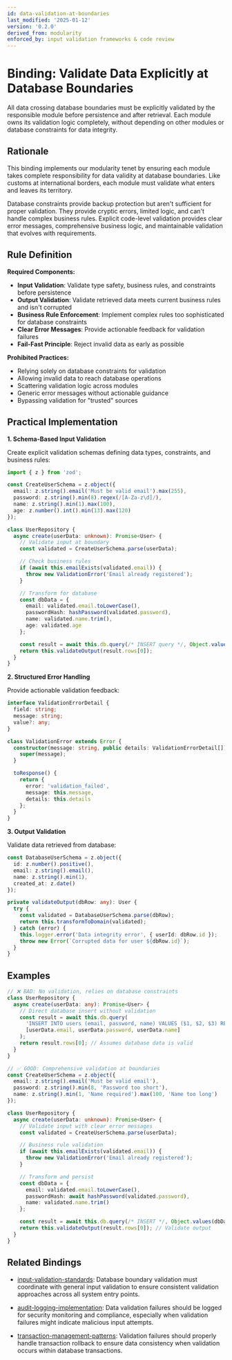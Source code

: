 ```yaml
---
id: data-validation-at-boundaries
last_modified: '2025-01-12'
version: '0.2.0'
derived_from: modularity
enforced_by: input validation frameworks & code review
---
```


# Binding: Validate Data Explicitly at Database Boundaries

All data crossing database boundaries must be explicitly validated by the responsible module before persistence and after retrieval. Each module owns its validation logic completely, without depending on other modules or database constraints for data integrity.

## Rationale

This binding implements our modularity tenet by ensuring each module takes complete responsibility for data validity at database boundaries. Like customs at international borders, each module must validate what enters and leaves its territory.

Database constraints provide backup protection but aren't sufficient for proper validation. They provide cryptic errors, limited logic, and can't handle complex business rules. Explicit code-level validation provides clear error messages, comprehensive business logic, and maintainable validation that evolves with requirements.

## Rule Definition

**Required Components:**
- **Input Validation**: Validate type safety, business rules, and constraints before persistence
- **Output Validation**: Validate retrieved data meets current business rules and isn't corrupted
- **Business Rule Enforcement**: Implement complex rules too sophisticated for database constraints
- **Clear Error Messages**: Provide actionable feedback for validation failures
- **Fail-Fast Principle**: Reject invalid data as early as possible

**Prohibited Practices:**
- Relying solely on database constraints for validation
- Allowing invalid data to reach database operations
- Scattering validation logic across modules
- Generic error messages without actionable guidance
- Bypassing validation for "trusted" sources

## Practical Implementation

**1. Schema-Based Input Validation**

Create explicit validation schemas defining data types, constraints, and business rules:

```typescript
import { z } from 'zod';

const CreateUserSchema = z.object({
  email: z.string().email('Must be valid email').max(255),
  password: z.string().min(8).regex(/[A-Za-z\d]/),
  name: z.string().min(1).max(100),
  age: z.number().int().min(13).max(120)
});

class UserRepository {
  async create(userData: unknown): Promise<User> {
    // Validate input at boundary
    const validated = CreateUserSchema.parse(userData);

    // Check business rules
    if (await this.emailExists(validated.email)) {
      throw new ValidationError('Email already registered');
    }

    // Transform for database
    const dbData = {
      email: validated.email.toLowerCase(),
      passwordHash: hashPassword(validated.password),
      name: validated.name.trim(),
      age: validated.age
    };

    const result = await this.db.query(/* INSERT query */, Object.values(dbData));
    return this.validateOutput(result.rows[0]);
  }
}
```

**2. Structured Error Handling**

Provide actionable validation feedback:

```typescript
interface ValidationErrorDetail {
  field: string;
  message: string;
  value?: any;
}

class ValidationError extends Error {
  constructor(message: string, public details: ValidationErrorDetail[]) {
    super(message);
  }

  toResponse() {
    return {
      error: 'validation_failed',
      message: this.message,
      details: this.details
    };
  }
}
```

**3. Output Validation**

Validate data retrieved from database:

```typescript
const DatabaseUserSchema = z.object({
  id: z.number().positive(),
  email: z.string().email(),
  name: z.string().min(1),
  created_at: z.date()
});

private validateOutput(dbRow: any): User {
  try {
    const validated = DatabaseUserSchema.parse(dbRow);
    return this.transformToDomain(validated);
  } catch (error) {
    this.logger.error('Data integrity error', { userId: dbRow.id });
    throw new Error(`Corrupted data for user ${dbRow.id}`);
  }
}
```

## Examples

```typescript
// ❌ BAD: No validation, relies on database constraints
class UserRepository {
  async create(userData: any): Promise<User> {
    // Direct database insert without validation
    const result = await this.db.query(
      'INSERT INTO users (email, password, name) VALUES ($1, $2, $3) RETURNING *',
      [userData.email, userData.password, userData.name]
    );
    return result.rows[0]; // Assumes database data is valid
  }
}
```

```typescript
// ✅ GOOD: Comprehensive validation at boundaries
const CreateUserSchema = z.object({
  email: z.string().email('Must be valid email'),
  password: z.string().min(8, 'Password too short'),
  name: z.string().min(1, 'Name required').max(100, 'Name too long')
});

class UserRepository {
  async create(userData: unknown): Promise<User> {
    // Validate input with clear error messages
    const validated = CreateUserSchema.parse(userData);

    // Business rule validation
    if (await this.emailExists(validated.email)) {
      throw new ValidationError('Email already registered');
    }

    // Transform and persist
    const dbData = {
      email: validated.email.toLowerCase(),
      passwordHash: await hashPassword(validated.password),
      name: validated.name.trim()
    };

    const result = await this.db.query(/* INSERT */, Object.values(dbData));
    return this.validateOutput(result.rows[0]); // Validate output
  }
}
```

## Related Bindings

- [input-validation-standards](../../categories/security/input-validation-standards.md): Database boundary validation must coordinate with general input validation to ensure consistent validation approaches across all system entry points.

- [audit-logging-implementation](../../docs/bindings/categories/database/audit-logging-implementation.md): Data validation failures should be logged for security monitoring and compliance, especially when validation failures might indicate malicious input attempts.

- [transaction-management-patterns](../../docs/bindings/categories/database/transaction-management-patterns.md): Validation failures should properly handle transaction rollback to ensure data consistency when validation occurs within database transactions.
